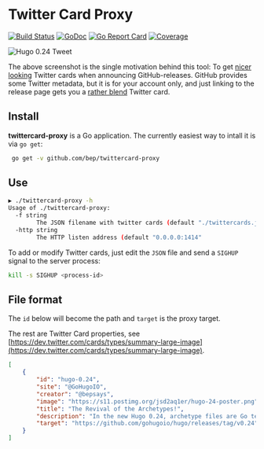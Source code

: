 # Twitter Card Proxy

[![Build Status](https://travis-ci.org/bep/twittercard-proxy.svg)](https://travis-ci.org/bep/twittercard-proxy)
[![GoDoc](https://godoc.org/github.com/bep/twittercard-proxy?status.svg)](https://godoc.org/github.com/bep/twittercard-proxy)
[![Go Report Card](https://goreportcard.com/badge/github.com/bep/twittercard-proxy)](https://goreportcard.com/report/github.com/bep/twittercard-proxy)
[![Coverage](http://gocover.io/_badge/github.com/bep/twittercard-proxy)](http://gocover.io/github.com/bep/twittercard-proxy)


![Hugo 0.24 Tweet](https://s9.postimg.org/hvepyc1vz/hugo-024-tweet.png "Hugo 0.24 Tweet")

The above screenshot is the single motivation behind this tool: To get [nicer looking](https://twitter.com/GoHugoIO/status/877500564405444608) Twitter cards when announcing GitHub-releases. GitHub provides some Twitter metadata, but it is for your account only, and just linking to the release page gets you a [rather blend](https://twitter.com/GoHugoIO/status/875629224228306944) Twitter card.

## Install

**twittercard-proxy** is a Go application. The currently easiest way to intall it is via `go get`:

```bash
 go get -v github.com/bep/twittercard-proxy
```
 
## Use

```bash
▶ ./twittercard-proxy -h
Usage of ./twittercard-proxy:
  -f string
    	The JSON filename with twitter cards (default "./twittercards.json")
  -http string
    	The HTTP listen address (default "0.0.0.0:1414"
```

To add or modify Twitter cards, just edit the `JSON` file and send a `SIGHUP` signal to the server process:

```bash
kill -s SIGHUP <process-id>
```

## File format

The `id` below will become the path and `target` is the proxy target. 

The rest are Twitter Card properties, see [https://dev.twitter.com/cards/types/summary-large-image](https://dev.twitter.com/cards/types/summary-large-image).

```json
[
	{
		"id": "hugo-0.24",
		"site": "@GoHugoIO",
		"creator": "@bepsays",
		"image": "https://s11.postimg.org/jsd2aq1er/hugo-24-poster.png",
		"title": "The Revival of the Archetypes!",
		"description": "In the new Hugo 0.24, archetype files are Go templates with all funcs and the full .Site available, for all content formats.",
		"target": "https://github.com/gohugoio/hugo/releases/tag/v0.24"
	}
]
```